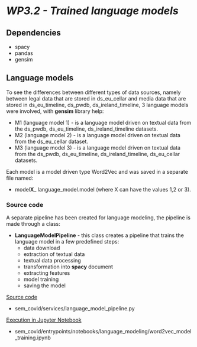 # *WP3.2 - Trained language models*

## **Dependencies**

- spacy
- pandas
- gensim 

## **Language models**

To see the differences between different types of data sources, namely between legal data that are stored in ds_eu_cellar and media data that are stored in ds_eu_timeline, ds_pwdb, ds_ireland_timeline, 3 language models were involved, with **gensim** library help: 

- M1 (language model 1) - is a language model driven on textual data from the ds_pwdb, ds_eu_timeline, ds_ireland_timeline datasets.
- M2 (language model 2) - is a language model driven on textual data from the ds_eu_cellar dataset.
- M3 (language model 3) - is a language model driven on textual data from the ds_pwdb, ds_eu_timeline, ds_ireland_timeline, ds_eu_cellar datasets.

Each model is a model driven type Word2Vec and was saved in a separate file named:
- model**X**_ language_model.model (where X can have the values 1,2 or 3).

### **Source code**
A separate pipeline has been created for language modeling, the pipeline is made through a class:
- **LanguageModelPipeline** - this class creates a pipeline that trains the language model in a few predefined steps:
    - data download
    - extraction of textual data
    - textual data processing
    - transformation into **spacy** document
    - extracting features
    - model training
    - saving the model 


 [Source code](../../sem_covid/services/language_model_pipeline.py)
 - sem_covid/services/language_model_pipeline.py

 [Execution in Jupyter Notebook](../../sem_covid/entrypoints/notebooks/language_modeling/word2vec_model_training.ipynb)
 - sem_covid/entrypoints/notebooks/language_modeling/word2vec_model_training.ipynb

